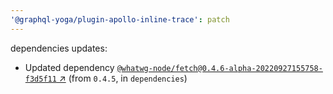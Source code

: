 ```yaml
---
'@graphql-yoga/plugin-apollo-inline-trace': patch
---
```


dependencies updates:

- Updated dependency [`@whatwg-node/fetch@0.4.6-alpha-20220927155758-f3d5f11` ↗︎](https://www.npmjs.com/package/@whatwg-node/fetch/v/0.4.6) (from `0.4.5`, in `dependencies`)
